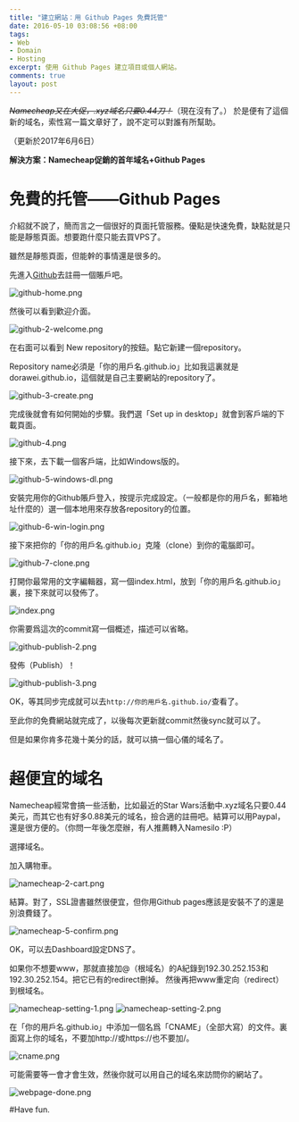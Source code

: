 ```yaml
---
title: "建立網站：用 Github Pages 免費託管"
date: 2016-05-10 03:08:56 +08:00
tags:
- Web
- Domain
- Hosting
excerpt: 使用 Github Pages 建立項目或個人網站。
comments: true
layout: post
---
```


~~_Namecheap又在大促，.xyz域名只要0.44刀！_~~（現在沒有了。）
於是便有了這個新的域名，索性寫一篇文章好了，說不定可以對誰有所幫助。

（更新於2017年6月6日）

**解決方案：Namecheap促銷的首年域名+Github Pages**

# 免費的托管——Github Pages

介紹就不說了，簡而言之一個很好的頁面托管服務。優點是快速免費，缺點就是只能是靜態頁面。想要跑什麼只能去買VPS了。

雖然是靜態頁面，但能幹的事情還是很多的。

先進入[Github](https://github.com)去註冊一個賬戶吧。

![github-home.png](https://ooo.0o0.ooo/2016/05/09/573087a6c8718.png)

然後可以看到歡迎介面。

![github-2-welcome.png](https://ooo.0o0.ooo/2016/05/09/573098886678f.png)

在右面可以看到 New repository的按鈕。點它新建一個repository。

Repository name必須是「你的用戶名.github.io」比如我這裏就是dorawei.github.io，這個就是自己主要網站的repository了。

![github-3-create.png](https://ooo.0o0.ooo/2016/05/09/5730988864570.png)

完成後就會有如何開始的步驟。我們選「Set up in desktop」就會到客戶端的下載頁面。

![github-4.png](https://ooo.0o0.ooo/2016/05/09/5730988860685.png)

接下來，去下載一個客戶端，比如Windows版的。

![github-5-windows-dl.png](https://ooo.0o0.ooo/2016/05/09/57309888db36b.png)

安裝完用你的Github賬戶登入，按提示完成設定。（一般都是你的用戶名，郵箱地址什麼的）選一個本地用來存放各repository的位置。

![github-6-win-login.png](https://ooo.0o0.ooo/2016/05/09/57309888293ba.png)

接下來把你的「你的用戶名.github.io」克隆（clone）到你的電腦即可。

![github-7-clone.png](https://ooo.0o0.ooo/2016/05/09/5730988852f21.png)

打開你最常用的文字編輯器，寫一個index.html，放到「你的用戶名.github.io」裏，接下來就可以發佈了。

![index.png](https://ooo.0o0.ooo/2016/05/09/5730995b5dc18.png)

你需要爲這次的commit寫一個概述，描述可以省略。

![github-publish-2.png](https://ooo.0o0.ooo/2016/05/09/5730998fd9f02.png)

發佈（Publish）！

![github-publish-3.png](https://ooo.0o0.ooo/2016/05/09/573099ebae9fd.png)

OK，等其同步完成就可以去`http://你的用戶名.github.io/`查看了。

至此你的免費網站就完成了，以後每次更新就commit然後sync就可以了。

但是如果你肯多花幾十美分的話，就可以搞一個心儀的域名了。

# <strike>超</strike>便宜的域名

Namecheap經常會搞一些活動，比如最近的Star Wars活動中.xyz域名只要0.44美元，而其它也有好多0.88美元的域名，撿合適的註冊吧。結算可以用Paypal，還是很方便的。（你問一年後怎麼辦，有人推薦轉入Namesilo :P）

選擇域名。

加入購物車。

![namecheap-2-cart.png](https://ooo.0o0.ooo/2016/05/09/57309a427f9f0.png)

結算。對了，SSL證書雖然很便宜，但你用Github pages應該是安裝不了的還是別浪費錢了。

![namecheap-5-confirm.png](https://ooo.0o0.ooo/2016/05/09/57309a71b0a6a.png)

OK，可以去Dashboard設定DNS了。

如果你不想要www，那就直接加@（根域名）的A紀錄到192.30.252.153和192.30.252.154。把它已有的redirect刪掉。
然後再把www重定向（redirect）到根域名。

![namecheap-setting-1.png](https://ooo.0o0.ooo/2016/05/09/57309a9245b71.png)
![namecheap-setting-2.png](https://ooo.0o0.ooo/2016/05/09/57309ae3911cc.png)

在「你的用戶名.github.io」中添加一個名爲「CNAME」（全部大寫）的文件。裏面寫上你的域名，不要加http://或https://也不要加/。

![cname.png](https://ooo.0o0.ooo/2016/05/09/57309b2fa8249.png)

可能需要等一會才會生效，然後你就可以用自己的域名來訪問你的網站了。

![webpage-done.png](https://ooo.0o0.ooo/2016/05/09/57309b4c1c6e9.png)

#Have fun.
